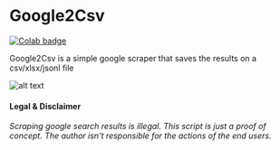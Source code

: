 # Google2Csv
[![Colab badge](https://colab.research.google.com/assets/colab-badge.svg)](https://colab.research.google.com/github/psalias2006/Google2Csv/blob/master/Google2Csv.ipynb)

Google2Csv is a simple google scraper that saves the results on a csv/xlsx/jsonl file

![alt text](https://i.imgur.com/G8acZQf.png)



#### Legal & Disclaimer
*Scraping google search results is illegal. This script is just a proof of concept. The author isn't responsible for the actions of the end users.*
